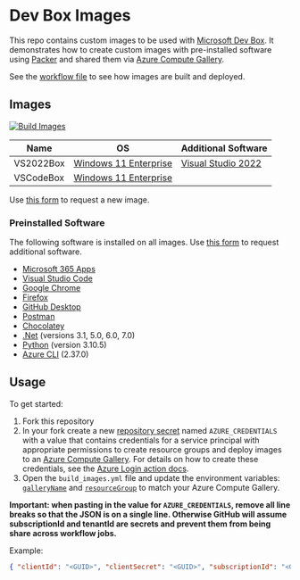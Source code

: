 # Dev Box Images

This repo contains custom images to be used with [Microsoft Dev Box](https://techcommunity.microsoft.com/t5/azure-developer-community-blog/introducing-microsoft-dev-box/ba-p/3412063).  It demonstrates how to create custom images with pre-installed software using [Packer](https://www.packer.io/) and shared them via [Azure Compute Gallery](https://docs.microsoft.com/en-us/azure/virtual-machines/shared-image-galleries).

See the [workflow file](https://github.com/colbylwilliams/devbox-images/blob/main/.github/workflows/build_images.yml) to see how images are built and deployed.

## Images

[![Build Images](https://github.com/colbylwilliams/devbox-images/actions/workflows/build_images.yml/badge.svg)](https://github.com/colbylwilliams/devbox-images/actions/workflows/build_images.yml)

| Name      | OS                             | Additional Software                                          |
| --------- | ------------------------------ | -------------------------------------------------------------|
| VS2022Box | [Windows 11 Enterprise][win11] | [Visual Studio 2022](https://visualstudio.microsoft.com/vs/) |
| VSCodeBox | [Windows 11 Enterprise][win11] |                                                              |

Use [this form](https://github.com/colbylwilliams/devbox-images/issues/new?assignees=colbylwilliams&labels=image&template=request_image.yml&title=%5BImage%5D%3A+) to request a new image.

### Preinstalled Software

The following software is installed on all images. Use [this form](https://github.com/colbylwilliams/devbox-images/issues/new?assignees=colbylwilliams&labels=software&template=request_software.yml&title=%5BSoftware%5D%3A+) to request additional software.

- [Microsoft 365 Apps](https://www.microsoft.com/en-us/microsoft-365/products-apps-services)
- [Visual Studio Code](https://code.visualstudio.com/)
- [Google Chrome](https://www.google.com/chrome/)
- [Firefox](https://www.mozilla.org/en-US/firefox/new/)
- [GitHub Desktop](https://desktop.github.com/)
- [Postman](https://www.postman.com/)
- [Chocolatey](https://chocolatey.org/)
- [.Net](https://dotnet.microsoft.com/en-us/) (versions 3.1, 5.0, 6.0, 7.0)
- [Python](https://www.python.org/) (version 3.10.5)
- [Azure CLI](https://docs.microsoft.com/en-us/cli/azure/what-is-azure-cli) (2.37.0)

## Usage

To get started:

1. Fork this repository
2. In your fork create a new [repository secret](https://docs.github.com/en/actions/reference/encrypted-secrets#creating-encrypted-secrets-for-a-repository) named `AZURE_CREDENTIALS` with a value that contains credentials for a service principal with appropriate permissions to create resource groups and deploy images to an [Azure Compute Gallery](https://docs.microsoft.com/en-us/azure/virtual-machines/shared-image-galleries?tabs=azure-cli). For details on how to create these credentials, see the [Azure Login action docs](https://github.com/Azure/login#configure-deployment-credentials).
3. Open the `build_images.yml` file and update the environment variables: [`galleryName`](https://github.com/colbylwilliams/devbox-images/blob/main/.github/workflows/build_images.yml#L4) and [`resourceGroup`](https://github.com/colbylwilliams/devbox-images/blob/main/.github/workflows/build_images.yml#L5) to match your Azure Compute Gallery.

**Important: when pasting in the value for `AZURE_CREDENTIALS`, remove all line breaks so that the JSON is on a single line. Otherwise GitHub will assume subscriptionId and tenantId are secrets and prevent them from being share across workflow jobs.**

Example:

```json
{ "clientId": "<GUID>", "clientSecret": "<GUID>", "subscriptionId": "<GUID>", "tenantId": "<GUID>" }
```

[win11]:https://www.microsoft.com/en-us/microsoft-365/windows/windows-11-enterprise
